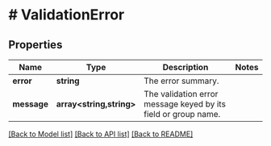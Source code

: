 # # ValidationError

## Properties

Name | Type | Description | Notes
------------ | ------------- | ------------- | -------------
**error** | **string** | The error summary. |
**message** | **array<string,string>** | The validation error message keyed by its field or group name. |

[[Back to Model list]](../../README.md#models) [[Back to API list]](../../README.md#endpoints) [[Back to README]](../../README.md)

